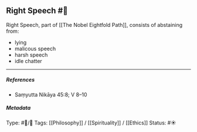 ## Right Speech  #🧠 

Right Speech, part of [[The Nobel Eightfold Path]], consists of abstaining from:

- lying
- malicous speech
- harsh speech
- idle chatter

___

##### References

- Saṃyutta Nikāya 45:8; V 8–10

##### Metadata
Type: #🔵/🔵 
Tags: [[Philosophy]] / [[Spirituality]] / [[Ethics]]
Status: #☀️ 